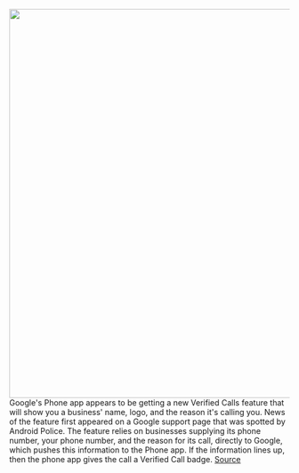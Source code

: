 <img src='https://cdn.vox-cdn.com/thumbor/pYXP7gts-WAFFzDxaJKJNextZU0=/0x0:2040x1360/1200x800/filters:focal(857x517:1183x843)/cdn.vox-cdn.com/uploads/chorus_image/image/66986582/acastro_180427_1777_0003.0.jpg' width='700px' /><br/>
Google's Phone app appears to be getting a new Verified Calls feature that will show you a business' name, logo, and the reason it's calling you. News of the feature first appeared on a Google support page that was spotted by Android Police. The feature relies on businesses supplying its phone number, your phone number, and the reason for its call, directly to Google, which pushes this information to the Phone app. If the information lines up, then the phone app gives the call a Verified Call badge.
<a href='https://www.theverge.com/2020/6/26/21304334/google-phone-app-verified-call-android-business-spam'> Source <a/>
